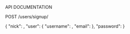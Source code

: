 API DOCUMENTATION

POST /users/signup/

{
    "nick": <str>,
    "user": {
        "username": <strlowercase>,
        "email": <email>
    },
    "password": <str>
}